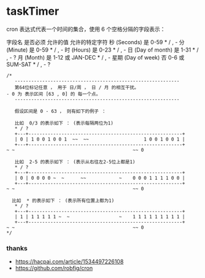 # taskTimer

cron 表达式代表一个时间的集合，使用 6 个空格分隔的字段表示：

字段名	是否必须	允许的值	允许的特定字符
秒 (Seconds)	是	0-59	* / , -
分 (Minute)	是	0-59	* / , -
时 (Hours)	是	0-23	* / , -
日 (Day of month)	是	1-31	* / , - ?
月 (Month)	是	1-12 或 JAN-DEC	* / , -
星期 (Day of week)	否	0-6 或 SUM-SAT	* / , - ?

```
/* 
   ------------------------------------------------------------
   第64位标记任意 ， 用于 日/周 ， 日 / 月 的相互干扰。
- 0 为 表示区间 [63 , 0] 的 每一个点。
   ------------------------------------------------------------ 

   假设区间是 0 - 63 ， 则有如下的例子 ： 

   比如  0/3 的表示如下 ： (表示每隔两位为1)
   * / ?       
   +---+--------------------------------------------------------+
   | 0 | 1 0 0 1 0 0 1  ~~  ~~                    1 0 0 1 0 0 1 |
   +---+--------------------------------------------------------+   
~ ~                                           ~~ 0 

   比如  2-5 的表示如下 ： (表示从右往左2-5位上都是1)
   * / ?       
   +---+--------------------------------------------------------+
   | 0 | 0 0 0 0 ~  ~      ~~            ~    0 0 0 1 1 1 1 0 0 |
   +---+--------------------------------------------------------+   
~ ~                                           ~~ 0 

  比如  * 的表示如下 ： (表示所有位置上都为1)
   * / ?       
   +---+--------------------------------------------------------+
   | 1 | 1 1 1 1 1 ~  ~                  ~    1 1 1 1 1 1 1 1 1 |
   +---+--------------------------------------------------------+   
~ ~                                           ~~ 0 
*/

```
### thanks
- https://hacpai.com/article/1534497226108
- https://github.com/robfig/cron 
